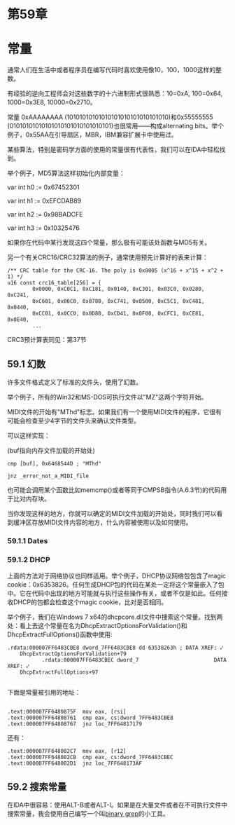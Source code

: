 # 第59章 
# 常量

通常人们在生活中或者程序员在编写代码时喜欢使用像10，100，1000这样的整数。

有经验的逆向工程师会对这些数字的十六进制形式很熟悉：10=0xA, 100=0x64, 1000=0x3E8, 10000=0x2710。

常量 0xAAAAAAAA (10101010101010101010101010101010)和0x55555555 (01010101010101010101010101010101)也很常用——构成alternating bits。举个例子，0x55AA在引导扇区，MBR，IBM兼容扩展卡中使用过。

某些算法，特别是密码学方面的使用的常量很有代表性，我们可以在IDA中轻松找到。

举个例子，MD5算法这样初始化内部变量：

var int h0 := 0x67452301
var int h1 := 0xEFCDAB89
var int h2 := 0x98BADCFE
var int h3 := 0x10325476

如果你在代码中某行发现这四个常量，那么极有可能该处函数与MD5有关。

另一个有关CRC16/CRC32算法的例子，通常使用预先计算好的表来计算：

```
/** CRC table for the CRC-16. The poly is 0x8005 (x^16 + x^15 + x^2 + 1) */u16 const crc16_table[256] = {        0x0000, 0xC0C1, 0xC181, 0x0140, 0xC301, 0x03C0, 0x0280, 0xC241,        0xC601, 0x06C0, 0x0780, 0xC741, 0x0500, 0xC5C1, 0xC481, 0x0440,        0xCC01, 0x0CC0, 0x0D80, 0xCD41, 0x0F00, 0xCFC1, 0xCE81, 0x0E40,        ...
```

CRC3预计算表同见：第37节

## 59.1 幻数

许多文件格式定义了标准的文件头，使用了幻数。

举个例子，所有的Win32和MS-DOS可执行文件以"MZ"这两个字符开始。

MIDI文件的开始有"MThd"标志。如果我们有一个使用MIDI文件的程序，它很有可能会检查至少4字节的文件头来确认文件类型。

可以这样实现：

(buf指向内存文件加载的开始处)

```
cmp [buf], 0x6468544D ; "MThd"
jnz _error_not_a_MIDI_file

```
也可能会调用某个函数比如memcmp()或者等同于CMPSB指令(A.6.3节)的代码用于比对内存块。

当你发现这样的地方，你就可以确定的MIDI文件加载的开始处，同时我们可以看到缓冲区存放MIDI文件内容的地方，什么内容被使用以及如何使用。


### 59.1.1 Dates

### 59.1.2 DHCP

上面的方法对于网络协议也同样适用。举个例子，DHCP协议网络包包含了magic cookie：0x6353826。任何生成DHCP包的代码在某处一定将这个常量嵌入了包中。它在代码中出现的地方可能就与执行这些操作有关，或者不仅是如此。任何接收DHCP的包都会检查这个magic cookie，比对是否相同。

举个例子，我们在Windows 7 x64的dhcpcore.dll文件中搜索这个常量。找到两处：看上去这个常量在名为DhcpExtractOptionsForValidation()和 DhcpExtractFullOptions()函数中使用:

```
.rdata:000007FF6483CBE8 dword_7FF6483CBE8 dd 63538263h ; DATA XREF: ⤦ 
	DhcpExtractOptionsForValidation+79￼￼￼￼￼￼￼￼￼￼￼.rdata:000007FF6483CBEC dword_7					      DATA XREF: ⤦ 
	DhcpExtractFullOptions+97
	```

下面是常量被引用的地址：
```
.text:000007FF6480875F  mov	eax, [rsi].text:000007FF64808761  cmp	eax, cs:dword_7FF6483CBE8.text:000007FF64808767  jnz	loc_7FF64817179```

还有：
```
.text:000007FF648082C7  mov	eax, [r12].text:000007FF648082CB  cmp	eax, cs:dword_7FF6483CBEC.text:000007FF648082D1  jnz	loc_7FF648173AF```
## 59.2 搜索常量
在IDA中很容易：使用ALT-B或者ALT-I。如果是在大量文件或者在不可执行文件中搜索常量，我会使用自己编写一个叫[binary grep](http://go.yurichev.com/17017)的小工具。
